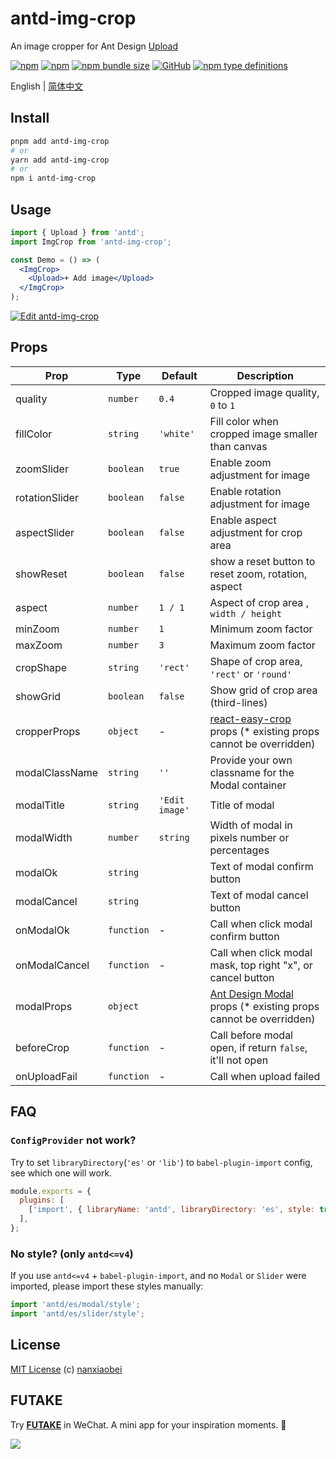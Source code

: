 # antd-img-crop

An image cropper for Ant Design [Upload](https://ant.design/components/upload/)

[![npm](https://img.shields.io/npm/v/antd-img-crop.svg?style=flat-square)](https://www.npmjs.com/package/antd-img-crop)
[![npm](https://img.shields.io/npm/dt/antd-img-crop?style=flat-square)](https://www.npmtrends.com/antd-img-crop)
[![npm bundle size](https://img.shields.io/bundlephobia/minzip/antd-img-crop?style=flat-square)](https://bundlephobia.com/result?p=antd-img-crop)
[![GitHub](https://img.shields.io/github/license/nanxiaobei/antd-img-crop?style=flat-square)](https://github.com/nanxiaobei/antd-img-crop/blob/main/LICENSE)
[![npm type definitions](https://img.shields.io/npm/types/typescript?style=flat-square)](https://github.com/nanxiaobei/antd-img-crop/blob/main/src/types.ts)

English | [简体中文](./README.zh-CN.md)

## Install

```sh
pnpm add antd-img-crop
# or
yarn add antd-img-crop
# or
npm i antd-img-crop
```

## Usage

```jsx harmony
import { Upload } from 'antd';
import ImgCrop from 'antd-img-crop';

const Demo = () => (
  <ImgCrop>
    <Upload>+ Add image</Upload>
  </ImgCrop>
);
```

[![Edit antd-img-crop](https://codesandbox.io/static/img/play-codesandbox.svg)](https://codesandbox.io/s/antd-img-crop-4qoom5p9x4?fontsize=14&hidenavigation=1&theme=dark)

## Props

| Prop           | Type       | Default        | Description                                                       |
| -------------- | ---------- | -------------- | ----------------------------------------------------------------- |
| quality        | `number`   | `0.4`          | Cropped image quality, `0` to `1`                                 |
| fillColor      | `string`   | `'white'`      | Fill color when cropped image smaller than canvas                 |
| zoomSlider     | `boolean`  | `true`         | Enable zoom adjustment for image                                  |
| rotationSlider | `boolean`  | `false`        | Enable rotation adjustment for image                              |
| aspectSlider   | `boolean`  | `false`        | Enable aspect adjustment for crop area                            |
| showReset      | `boolean`  | `false`        | show a reset button to reset zoom, rotation, aspect               |
| aspect         | `number`   | `1 / 1`        | Aspect of crop area , `width / height`                            |
| minZoom        | `number`   | `1`            | Minimum zoom factor                                               |
| maxZoom        | `number`   | `3`            | Maximum zoom factor                                               |
| cropShape      | `string`   | `'rect'`       | Shape of crop area, `'rect'` or `'round'`                         |
| showGrid       | `boolean`  | `false`        | Show grid of crop area (third-lines)                              |
| cropperProps   | `object`   | -              | [react-easy-crop] props (\* existing props cannot be overridden)  |
| modalClassName | `string`   | `''`           | Provide your own classname for the Modal container                |
| modalTitle     | `string`   | `'Edit image'` | Title of modal                                                    |
| modalWidth     | `number`   | `string`       | Width of modal in pixels number or percentages                    |
| modalOk        | `string`   |                | Text of modal confirm button                                      |
| modalCancel    | `string`   |                | Text of modal cancel button                                       |
| onModalOk      | `function` | -              | Call when click modal confirm button                              |
| onModalCancel  | `function` | -              | Call when click modal mask, top right "x", or cancel button       |
| modalProps     | `object`   |                | [Ant Design Modal] props (\* existing props cannot be overridden) |
| beforeCrop     | `function` | -              | Call before modal open, if return `false`, it'll not open         |
| onUploadFail   | `function` | -              | Call when upload failed                                           |

## FAQ

### `ConfigProvider` not work?

Try to set `libraryDirectory`(`'es'` or `'lib'`) to `babel-plugin-import` config, see which one will work.

```js
module.exports = {
  plugins: [
    ['import', { libraryName: 'antd', libraryDirectory: 'es', style: true }],
  ],
};
```

### No style? (only `antd<=v4`)

If you use `antd<=v4` + `babel-plugin-import`, and no `Modal` or `Slider` were imported, please import these styles manually:

```js
import 'antd/es/modal/style';
import 'antd/es/slider/style';
```

## License

[MIT License](https://github.com/nanxiaobei/antd-img-crop/blob/main/LICENSE) (c) [nanxiaobei](https://lee.so/)

[react-easy-crop]: https://github.com/ricardo-ch/react-easy-crop#props
[Ant Design Modal]: https://ant.design/components/modal#api

## FUTAKE

Try [**FUTAKE**](https://sotake.com/futake) in WeChat. A mini app for your inspiration moments. 🌈

![](https://s3.bmp.ovh/imgs/2022/07/21/452dd47aeb790abd.png)

```

```
